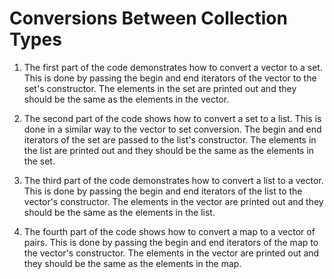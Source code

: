 # Conversions Between Collection Types
1. The first part of the code demonstrates how to convert a vector to a set. This is done by passing the begin and end iterators of the vector to the set's constructor. The elements in the set are printed out and they should be the same as the elements in the vector.

2. The second part of the code shows how to convert a set to a list. This is done in a similar way to the vector to set conversion. The begin and end iterators of the set are passed to the list's constructor. The elements in the list are printed out and they should be the same as the elements in the set.

3. The third part of the code demonstrates how to convert a list to a vector. This is done by passing the begin and end iterators of the list to the vector's constructor. The elements in the vector are printed out and they should be the same as the elements in the list.

4. The fourth part of the code shows how to convert a map to a vector of pairs. This is done by passing the begin and end iterators of the map to the vector's constructor. The elements in the vector are printed out and they should be the same as the elements in the map.